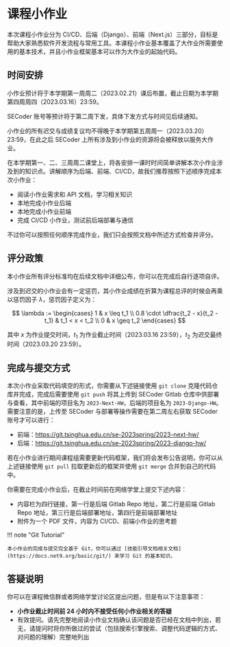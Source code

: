 # 课程小作业

本次课程小作业分为 CI/CD、后端（Django）、前端（Next.js）三部分，目标是帮助大家熟悉软件开发流程与常用工具。本课程小作业基本覆盖了大作业所需要使用的基本技术，并且小作业框架基本可以作为大作业的起始代码。

## 时间安排

小作业预计将于本学期第一周周二（2023.02.21）课后布置，截止日期为本学期第四周周四（2023.03.16）23:59。

SECoder 账号等预计将于第二周下发，具体下发方式与时间见后续通知。

小作业的所有迟交与成绩复议均不得晚于本学期第五周周一（2023.03.20）23:59，在此之后 SECoder 上所有涉及到小作业的资源将会被释放以服务大作业。

在本学期第一、二、三周周二课堂上，将各安排一课时时间简单讲解本次小作业涉及到的知识点。讲解顺序为后端、前端、CI/CD，故我们推荐按照下述顺序完成本次小作业：

- 阅读小作业需求和 API 文档，学习相关知识
- 本地完成小作业后端
- 本地完成小作业前端
- 完成 CI/CD 小作业，测试前后端部署与通信

不过你可以按照任何顺序完成作业，我们只会按照文档中所述方式检查并评分。

## 评分政策

本小作业所有评分标准均在后续文档中详细公布，你可以在完成后自行逐项自评。

涉及到迟交的小作业会有一定惩罚，其小作业成绩在折算为课程总评的时候会再乘以惩罚因子 $\lambda$，惩罚因子定义为：

$$
\lambda := \begin{cases}
1 & x \leq t_1 \\
0.8 \cdot \dfrac{t_2 - x}{t_2 - t_1} & t_1 < x < t_2 \\
0 & x \geq t_2
\end{cases}
$$

其中 $x$ 为作业提交时间，$t_1$ 为作业截止时间（2023.03.16 23:59），$t_2$ 为迟交最终时间（2023.03.20 23:59）。

## 完成与提交方式

本次小作业采取代码填空的形式，你需要从下述链接使用 `git clone` 克隆代码仓库并完成，完成后需要使用 `git push` 将其上传到 SECoder Gitlab 仓库中供部署与查看，其中前端的项目名为 `2023-Next-HW`，后端的项目名为 `2023-Django-HW`。需要注意的是，上传至 SECoder 与部署等操作需要在第二周左右获取 SECoder 账号才可以进行：

- 前端：https://git.tsinghua.edu.cn/se-2023spring/2023-next-hw/
- 后端：https://git.tsinghua.edu.cn/se-2023spring/2023-django-hw/

若在小作业进行期间课程组需要更新代码框架，我们将会发布公告说明，你可以从上述链接使用 `git pull` 拉取更新后的框架并使用 `git merge` 合并到自己的代码中。

你需要在完成小作业后，在截止时间前在网络学堂上提交下述内容：

- 内容栏为四行链接，第一行是后端 Gitlab Repo 地址，第二行是前端 Gitlab Repo 地址，第三行是后端部署地址，第四行是前端部署地址
- 附件为一个 PDF 文件，内容为 CI/CD、前端小作业的思考题

!!! note "Git Tutorial"

    本小作业的完成与提交完全基于 Git，你可以通过 [技能引导文档相关文档](https://docs.net9.org/basic/git/) 来学习 Git 的基本知识。

## 答疑说明

你可以在课程微信群或者网络学堂讨论区提出问题，但是有以下注意事项：

- **小作业截止时间前 24 小时内不接受任何小作业相关的答疑**
- 有效提问。请先完整地阅读小作业文档确认该问题是否已经在文档中列出，若无，请提问时将你所做过的尝试（包括搜索引擎搜索、调整代码逻辑的方式、对问题的理解）完整地列出